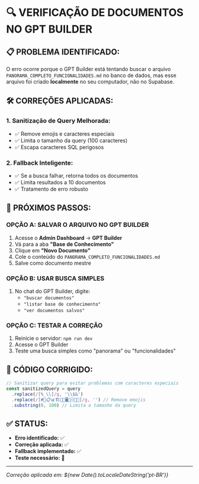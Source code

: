# 🔍 VERIFICAÇÃO DE DOCUMENTOS NO GPT BUILDER

## 📋 **PROBLEMA IDENTIFICADO:**

O erro ocorre porque o GPT Builder está tentando buscar o arquivo `PANORAMA_COMPLETO_FUNCIONALIDADES.md` no banco de dados, mas esse arquivo foi criado **localmente** no seu computador, não no Supabase.

## 🛠️ **CORREÇÕES APLICADAS:**

### **1. Sanitização de Query Melhorada:**
- ✅ Remove emojis e caracteres especiais
- ✅ Limita o tamanho da query (100 caracteres)
- ✅ Escapa caracteres SQL perigosos

### **2. Fallback Inteligente:**
- ✅ Se a busca falhar, retorna todos os documentos
- ✅ Limita resultados a 10 documentos
- ✅ Tratamento de erro robusto

## 🎯 **PRÓXIMOS PASSOS:**

### **OPÇÃO A: SALVAR O ARQUIVO NO GPT BUILDER**
1. Acesse o **Admin Dashboard** → **GPT Builder**
2. Vá para a aba **"Base de Conhecimento"**
3. Clique em **"Novo Documento"**
4. Cole o conteúdo do `PANORAMA_COMPLETO_FUNCIONALIDADES.md`
5. Salve como documento mestre

### **OPÇÃO B: USAR BUSCA SIMPLES**
1. No chat do GPT Builder, digite:
   - `"buscar documentos"`
   - `"listar base de conhecimento"`
   - `"ver documentos salvos"`

### **OPÇÃO C: TESTAR A CORREÇÃO**
1. Reinicie o servidor: `npm run dev`
2. Acesse o GPT Builder
3. Teste uma busca simples como "panorama" ou "funcionalidades"

## 🔧 **CÓDIGO CORRIGIDO:**

```typescript
// Sanitizar query para evitar problemas com caracteres especiais
const sanitizedQuery = query
  .replace(/[%_\\]/g, '\\$&')
  .replace(/[#🌟📋📊🏗️🧠🎯🖥️🧩🗄️🔧🎊]/g, '') // Remove emojis
  .substring(0, 100) // Limita o tamanho da query
```

## ✅ **STATUS:**

- **Erro identificado:** ✅
- **Correção aplicada:** ✅
- **Fallback implementado:** ✅
- **Teste necessário:** 🔄

---

*Correção aplicada em: ${new Date().toLocaleDateString('pt-BR')}*

